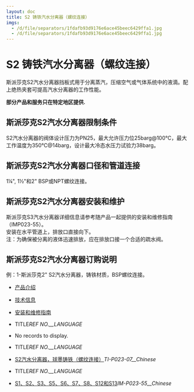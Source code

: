 ```yaml
---
layout: doc
title: S2 铸铁汽水分离器（螺纹连接）
imgs:
  - /d/file/separators/1fdafb93d9176e6ace45beec6429ffa1.jpg
  - /d/file/separators/1fdafb93d9176e6ace45beec6429ffa1.jpg
---
```


# S2 铸铁汽水分离器（螺纹连接）

斯派莎克S2汽水分离器挡板式用于分离蒸汽，压缩空气或气体系统中的液滴。配上绝热夹套可提高汽水分离器的工作性能。

**部分产品和服务只在特定地区提供.**

## 斯派莎克S2汽水分离器限制条件

S2汽水分离器的阀体设计压力为PN25，最大允许压力位25barg@100℃，最大工作温度为350℃@14barg，设计最大冷态水压力试验力38barg。

## 斯派莎克S2汽水分离器口径和管道连接

1¼", 1½"和2" BSP或NPT螺纹连接。

## 斯派莎克S2汽水分离器安装和维护

斯派莎克S3汽水分离器详细信息请参考随产品一起提供的安装和维修指南（IMP023-55）。  
安装在水平管道上，排放口直接向下。  
注：为确保被分离的液体迅速排放，应在排放口接一个合适的疏水阀。

## 斯派莎克S2汽水分离器订购说明

例：1-斯派莎克2" S2汽水分离器，铸铁材质，BSP螺纹连接。

- [产品介绍](<javascript:navactive(1);>)
- [技术信息](<javascript:navactive(2);>)
- [安装和维修指南](<javascript:navactive(3);>)

- TITLE*REF NO.\_\_LANGUAGE*
- No records to display.

- TITLE*REF NO.\_\_LANGUAGE*
- [S2汽水分离器，球墨铸铁（螺纹连接）](/d/pdf/TI-P023-07-S2%20铸铁汽水分离器（螺纹连接）.pdf)_TI-P023-07\_\_Chinese_

- TITLE*REF NO.\_\_LANGUAGE*
- [S1、S2、S3、S5、S6、S7、S8、S12和S13](/d/pdf/IM-P023-55-S1%E3%80%81S2%E3%80%81S3%E3%80%81S5%E3%80%81S6%E3%80%81S7%E3%80%81S8%E3%80%81S12%E5%92%8CS13%E6%B1%BD%E6%B0%B4%E5%88%86%E7%A6%BB%E5%99%A8.pdf)_IM-P023-55\_\_Chinese_
